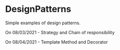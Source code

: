 # DesignPatterns

Simple examples of design patterns.

On 08/03/2021 - Strategy and Chain of responsibility

On 08/04/2021 - Template Method and Decorator
